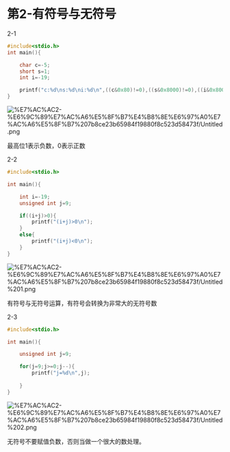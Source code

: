 # 第2-有符号与无符号

2-1

```c
#include<stdio.h>
int main(){

	char c=-5;
	short s=1;
	int i=-19;

	printf("c:%d\ns:%d\ni:%d\n",((c&0x80)!=0),((s&0x8000)!=0),((i&0x80000000)!=0));
}
```

![%E7%AC%AC2-%E6%9C%89%E7%AC%A6%E5%8F%B7%E4%B8%8E%E6%97%A0%E7%AC%A6%E5%8F%B7%207b8ce23b65984f19880f8c523d58473f/Untitled.png](https://cdn.jsdelivr.net/gh/chenliang1301/Images@main/NotesImages/202111162208049.png)

最高位1表示负数，0表示正数

2-2

```c
#include<stdio.h>

int main(){

	int i=-19;
	unsigned int j=9;

	if((i+j)>0){
		printf("(i+j)>0\n");
	}
	else{
		printf("(i+j)<0\n");
	}
}
```

![%E7%AC%AC2-%E6%9C%89%E7%AC%A6%E5%8F%B7%E4%B8%8E%E6%97%A0%E7%AC%A6%E5%8F%B7%207b8ce23b65984f19880f8c523d58473f/Untitled%201.png](https://cdn.jsdelivr.net/gh/chenliang1301/Images@main/NotesImages/202111162208050.png)

有符号与无符号运算，有符号会转换为非常大的无符号数

2-3

```c
#include<stdio.h>

int main(){

	unsigned int j=9;

	for(j=9;j>=0;j--){
		printf("j=%d\n",j);
		
	}
}
```

![%E7%AC%AC2-%E6%9C%89%E7%AC%A6%E5%8F%B7%E4%B8%8E%E6%97%A0%E7%AC%A6%E5%8F%B7%207b8ce23b65984f19880f8c523d58473f/Untitled%202.png](https://cdn.jsdelivr.net/gh/chenliang1301/Images@main/NotesImages/202111162208051.png)

无符号不要赋值负数，否则当做一个很大的数处理。